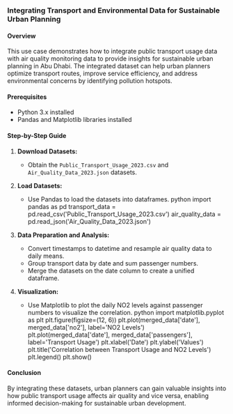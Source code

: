 ### Integrating Transport and Environmental Data for Sustainable Urban Planning

#### Overview
This use case demonstrates how to integrate public transport usage data with air quality monitoring data to provide insights for sustainable urban planning in Abu Dhabi. The integrated dataset can help urban planners optimize transport routes, improve service efficiency, and address environmental concerns by identifying pollution hotspots.

#### Prerequisites
- Python 3.x installed
- Pandas and Matplotlib libraries installed

#### Step-by-Step Guide
1. **Download Datasets:**
   - Obtain the `Public_Transport_Usage_2023.csv` and `Air_Quality_Data_2023.json` datasets.

2. **Load Datasets:**
   - Use Pandas to load the datasets into dataframes.
   python
   import pandas as pd
   transport_data = pd.read_csv('Public_Transport_Usage_2023.csv')
   air_quality_data = pd.read_json('Air_Quality_Data_2023.json')
   

3. **Data Preparation and Analysis:**
   - Convert timestamps to datetime and resample air quality data to daily means.
   - Group transport data by date and sum passenger numbers.
   - Merge the datasets on the date column to create a unified dataframe.

4. **Visualization:**
   - Use Matplotlib to plot the daily NO2 levels against passenger numbers to visualize the correlation.
   python
   import matplotlib.pyplot as plt
   plt.figure(figsize=(12, 6))
   plt.plot(merged_data['date'], merged_data['no2'], label='NO2 Levels')
   plt.plot(merged_data['date'], merged_data['passengers'], label='Transport Usage')
   plt.xlabel('Date')
   plt.ylabel('Values')
   plt.title('Correlation between Transport Usage and NO2 Levels')
   plt.legend()
   plt.show()
   

#### Conclusion
By integrating these datasets, urban planners can gain valuable insights into how public transport usage affects air quality and vice versa, enabling informed decision-making for sustainable urban development.